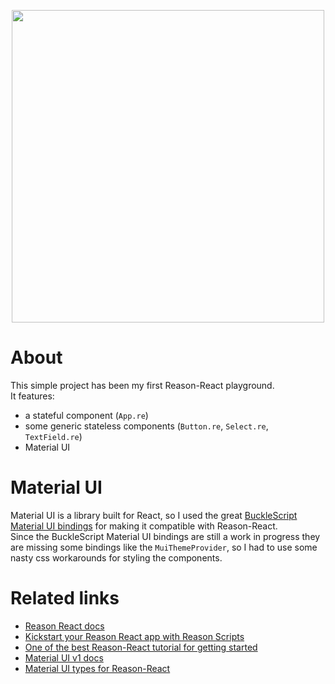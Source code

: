 <p align="center">
  <img height="500" src="https://github.com/mmazzarolo/reason-react-material-ui-demo/blob/master/.github/iphone-7-screenshot.png">
  <p>

# About

This simple project has been my first Reason-React playground.  
It features:

* a stateful component (`App.re`)
* some generic stateless components (`Button.re`, `Select.re`, `TextField.re`)
* Material UI

# Material UI

Material UI is a library built for React, so I used the great [BuckleScript Material UI bindings](https://github.com/InsidersByte/bs-material-ui) for making it compatible with Reason-React.  
Since the BuckleScript Material UI bindings are still a work in progress they are missing some bindings like the `MuiThemeProvider`, so I had to use some nasty css workarounds for styling the components.

# Related links

* [Reason React docs](https://reasonml.github.io/docs/en/quickstart-javascript.html)
* [Kickstart your Reason React app with Reason Scripts](https://github.com/reasonml-community/reason-scripts)
* [One of the best Reason-React tutorial for getting started](https://jaredforsyth.com/posts/a-reason-react-tutorial/)
* [Material UI v1 docs](https://material-ui-next.com)
* [Material UI types for Reason-React](https://github.com/InsidersByte/bs-material-ui)
